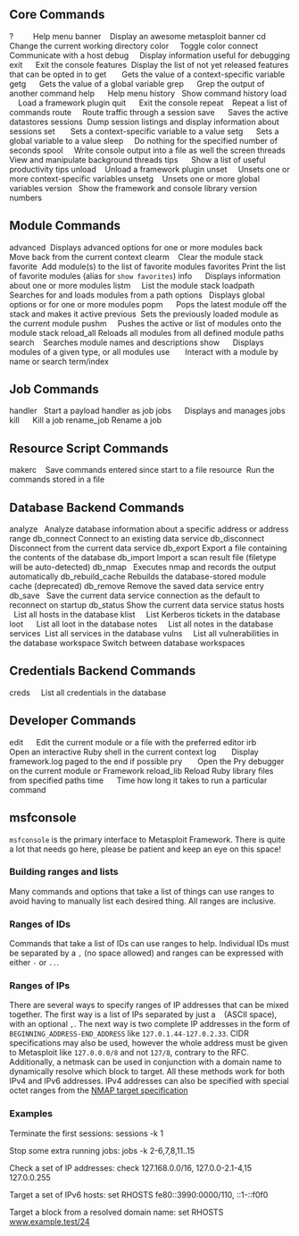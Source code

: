 
## Core Commands
  
?         Help menu
banner    Display an awesome metasploit banner
cd        Change the current working directory
color     Toggle color
connect   Communicate with a host
debug     Display information useful for debugging
exit      Exit the console
features  Display the list of not yet released features that can be opted in to
get       Gets the value of a context-specific variable
getg      Gets the value of a global variable
grep      Grep the output of another command
help      Help menu
history   Show command history
load      Load a framework plugin
quit      Exit the console
repeat    Repeat a list of commands
route     Route traffic through a session
save      Saves the active datastores
sessions  Dump session listings and display information about sessions
set       Sets a context-specific variable to a value
setg      Sets a global variable to a value
sleep     Do nothing for the specified number of seconds
spool     Write console output into a file as well the screen
threads   View and manipulate background threads
tips      Show a list of useful productivity tips
unload    Unload a framework plugin
unset     Unsets one or more context-specific variables
unsetg    Unsets one or more global variables
version   Show the framework and console library version numbers
  
 
## Module Commands
  
advanced  Displays advanced options for one or more modules
back      Move back from the current context
clearm    Clear the module stack
favorite  Add module(s) to the list of favorite modules
favorites Print the list of favorite modules (alias for `show favorites`)
info      Displays information about one or more modules
listm     List the module stack
loadpath  Searches for and loads modules from a path
options   Displays global options or for one or more modules
popm      Pops the latest module off the stack and makes it active
previous  Sets the previously loaded module as the current module
pushm     Pushes the active or list of modules onto the module stack
reload_all Reloads all modules from all defined module paths
search    Searches module names and descriptions
show      Displays modules of a given type, or all modules
use       Interact with a module by name or search term/index
  

## Job Commands
  
handler   Start a payload handler as job
jobs      Displays and manages jobs
kill      Kill a job
rename_job Rename a job
  
 
## Resource Script Commands
  
makerc    Save commands entered since start to a file
resource  Run the commands stored in a file
  
 
## Database Backend Commands
  
analyze   Analyze database information about a specific address or address range
db_connect Connect to an existing data service
db_disconnect Disconnect from the current data service
db_export Export a file containing the contents of the database
db_import Import a scan result file (filetype will be auto-detected)
db_nmap   Executes nmap and records the output automatically
db_rebuild_cache Rebuilds the database-stored module cache (deprecated)
db_remove Remove the saved data service entry
db_save   Save the current data service connection as the default to reconnect on startup
db_status Show the current data service status
hosts     List all hosts in the database
klist     List Kerberos tickets in the database
loot      List all loot in the database
notes     List all notes in the database
services  List all services in the database
vulns     List all vulnerabilities in the database
workspace Switch between database workspaces
  
 
## Credentials Backend Commands
  
creds     List all credentials in the database
  
 
## Developer Commands
  
edit      Edit the current module or a file with the preferred editor
irb       Open an interactive Ruby shell in the current context
log       Display framework.log paged to the end if possible
pry       Open the Pry debugger on the current module or Framework
reload_lib Reload Ruby library files from specified paths
time      Time how long it takes to run a particular command
  
 
## msfconsole
  
`msfconsole` is the primary interface to Metasploit Framework. There is quite a
lot that needs go here, please be patient and keep an eye on this space!
  
### Building ranges and lists
  
Many commands and options that take a list of things can use ranges to avoid
having to manually list each desired thing. All ranges are inclusive.
  
### Ranges of IDs
  
Commands that take a list of IDs can use ranges to help. Individual IDs must be
separated by a `,` (no space allowed) and ranges can be expressed with either
`-` or `..`.
  
### Ranges of IPs
  
There are several ways to specify ranges of IP addresses that can be mixed
together. The first way is a list of IPs separated by just a ` ` (ASCII space),
with an optional `,`. The next way is two complete IP addresses in the form of
`BEGINNING_ADDRESS-END_ADDRESS` like `127.0.1.44-127.0.2.33`. CIDR
specifications may also be used, however the whole address must be given to
Metasploit like `127.0.0.0/8` and not `127/8`, contrary to the RFC.
Additionally, a netmask can be used in conjunction with a domain name to
dynamically resolve which block to target. All these methods work for both IPv4
and IPv6 addresses. IPv4 addresses can also be specified with special octet
ranges from the [NMAP target
specification](https://nmap.org/book/man-target-specification.html)
  
### Examples
  
Terminate the first sessions:
sessions -k 1
  
Stop some extra running jobs:
jobs -k 2-6,7,8,11..15
  
Check a set of IP addresses:
check 127.168.0.0/16, 127.0.0-2.1-4,15 127.0.0.255
  
Target a set of IPv6 hosts:
set RHOSTS fe80::3990:0000/110, ::1-::f0f0
  
Target a block from a resolved domain name:
set RHOSTS www.example.test/24
